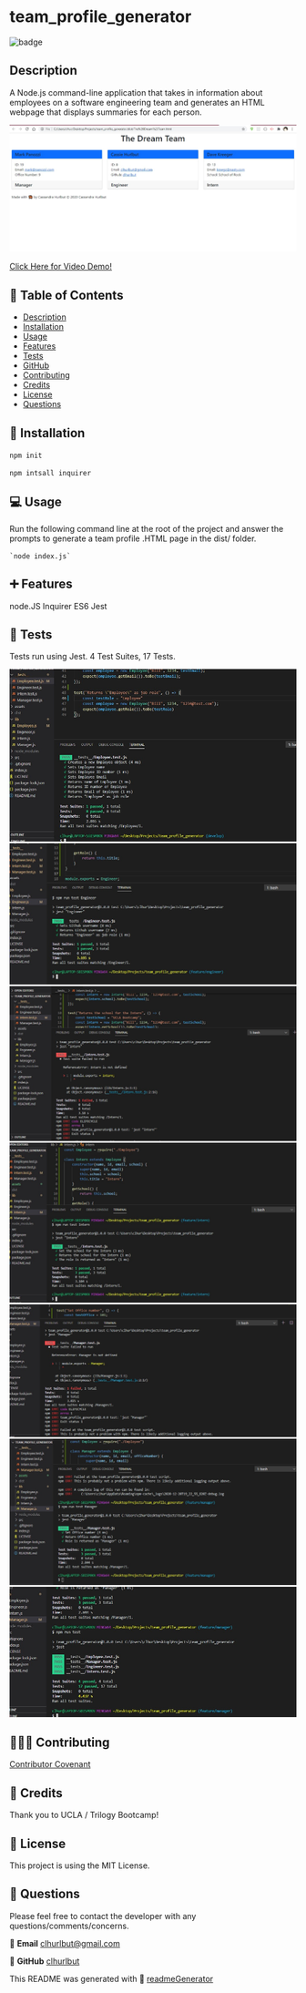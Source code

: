 # team_profile_generator

![badge](https://img.shields.io/badge/License-MIT-brightgreen)


  

  ## Description
   A Node.js command-line application that takes in information about employees on a software engineering team and generates an HTML webpage that displays summaries for each person.

  ![Screenshot of output HTML page](/assets/deployedPage.jpg)
  
   [Click Here for Video Demo!](https://drive.google.com/file/d/1rsPCIQHrn7unWxf4mIwiWW1Y4hr8mgU6/view)


  ## 🔎 Table of Contents
  - [Description](#Description)
  - [Installation](#Installation)
  - [Usage](#Usage)
  - [Features](#Features)
  - [Tests](#Tests)
  - [GitHub](#GitHub)
  - [Contributing](#Contributing)
  - [Credits](#Credits)
  - [License](#License)
  - [Questions](#Questions)

  ## 💽 Installation
   `npm init` 

   `npm intsall inquirer`
  
  ## 💻 Usage 
   Run the following command line at the root of the project and answer the prompts to generate a team profile .HTML page in the dist/ folder. 

    `node index.js` 

  ## ➕ Features
   node.JS Inquirer ES6 Jest 

  ## 💾 Tests
  Tests run using Jest. 
 4 Test Suites, 17 Tests. 

 ![Screenshot of Tests](/assets/Employee_Test_2.jpg)
 ![Screenshot of Tests](/assets/Engineer_test.jpg)
 ![Screenshot of Tests](/assets/internFail.jpg)
 ![Screenshot of Tests](/assets/internPass.jpg)
 ![Screenshot of Tests](/assets/ManagerFail.jpg)
 ![Screenshot of Tests](/assets/ManagerPass.jpg)
 ![Screenshot of Tests](/assets/testsAllPass.jpg)




  ## 🧑‍🤝‍🧑 Contributing
   [Contributor Covenant](https://www.contributor-covenant.org/)

  ## 💖 Credits
   Thank you to UCLA / Trilogy Bootcamp!

  ## 📒 License 
   This project is using the MIT License. 

  ## 🙋 Questions 
   Please feel free to contact the developer with any questions/comments/concerns. 
   
   📧 **Email**
   <clhurlbut@gmail.com>
   
   🔗 **GitHub** 
   [clhurlbut](https://github.com/clhurlbut)
   



  This README was generated with 🥔 [readmeGenerator](https://github.com/clhurlbut/readmeGenerator)  
  
